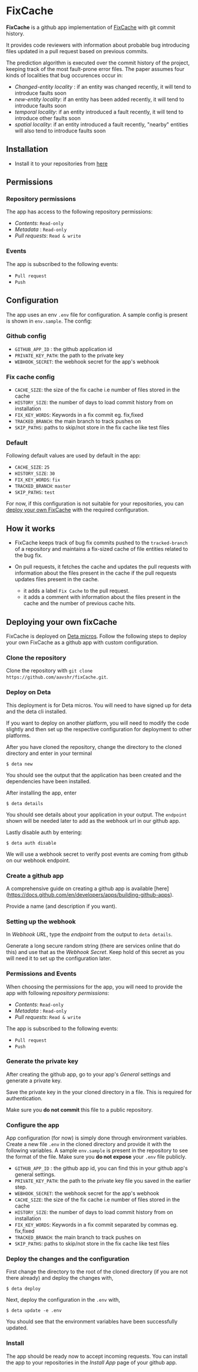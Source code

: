 # FixCache

**FixCache** is a github app implementation of [FixCache](https://people.csail.mit.edu/hunkim/images/3/37/Papers_kim_2007_bugcache.pdf) with git commit history. 

It provides code reviewers with information about probable bug introducing files updated in a pull request based on previous commits.

The prediction algorithm is executed over the commit history of the project, keeping track of the most fault-prone error files. The paper assumes four kinds of localities that bug occurences occur in:

- *Changed-entity locality* : if an entity was changed recently, it will tend to introduce faults soon
- *new-entity locality*: if an entity has been added recently, it will tend to introduce faults soon
- *temporal locality*: if an entity introduced a fault recently, it will tend to introduce other faults soon
- *spatial locality*: if an entity introduced a fault recently, "nearby" entities will also tend to introduce faults soon


## Installation

- Install it to your repositories from [here](https://github.com/apps/fixcache)

## Permissions

### Repository permissions

The app has access to the following repository permissions:

- *Contents*: `Read-only` 
- *Metadata* : `Read-only`
- *Pull requests*: `Read & write`

### Events

The app is subscribed to the following events:

- `Pull request` 
- `Push`


## Configuration

The app uses an env `.env` file for configuration. A sample config is present is shown in `env.sample`. The config:

### Github config

- `GITHUB_APP_ID` : the github application id
- `PRIVATE_KEY_PATH`: the path to the private key 
- `WEBHOOK_SECRET`: the webhook secret for the app's webhook 

### Fix cache config

- `CACHE_SIZE`: the size of the fix cache i.e number of files stored in the cache 
- `HISTORY_SIZE`: the number of days to load commit history from on installation
- `FIX_KEY_WORDS`: Keywords in a fix commit eg. fix,fixed
- `TRACKED_BRANCH`: the main branch to track pushes on
- `SKIP_PATHS`: paths to skip/not store in the fix cache like test files

### Default

Following default values are used by default in the app: 

- `CACHE_SIZE`: `25` 
- `HISTORY_SIZE`: `30`
- `FIX_KEY_WORDS`: `fix`
- `TRACKED_BRANCH`: `master`
- `SKIP_PATHS`: `test`

For now, if this configuration is not suitable for your repositories, you can [deploy your own FixCache](#Deploying-your-own-fixCache) with the required configuration. 

## How it works

- FixCache keeps track of bug fix commits pushed to the `tracked-branch` of a repository and maintains a fix-sized cache of file entities related to the bug fix.  
 
- On pull requests, it fetches the cache and updates the pull requests with information about the files present in the cache if the pull requests updates files present in the cache. 
    - it adds a label `Fix Cache` to the pull request.
    - it adds a comment with information about the files present in the cache and the number of previous cache hits.

## Deploying your own fixCache

FixCache is deployed on [Deta micros](https://deta.sh). Follow the following steps to deploy your own FixCache as a github app with custom configuration.

### Clone the repository 

Clone the repository with `git clone https://github.com/aavshr/fixCache.git`.

### Deploy on Deta

This deployment is for Deta micros. You will need to have signed up for deta and the deta cli installed.

If you want to deploy on another platform, you will need to modify the code slightly and then set up the respective configuration for deployment to other platforms.    

After you have cloned the repository, change the directory to the cloned directory and enter in your terminal

```shell
$ deta new
```

You should see the output that the application has been created and the dependencies have been installed. 

After installing the app, enter 

```shell
$ deta details
```

You should see details about your application in your output. The `endpoint` shown will be needed later to add as the webhook url in our github app. 

Lastly disable auth by entering:

```shell
$ deta auth disable
```

We will use a webhook secret to verify post events are coming from github on our webhook endpoint.

### Create a github app

A comprehensive guide on creating a github app is available [here] (https://docs.github.com/en/developers/apps/building-github-apps). 

Provide a name (and description if you want). 

### Setting up the webhook

In *Webhook URL*, type the *endpoint* from the output to `deta details`. 

Generate a long secure random string (there are services online that do this) and use that as the *Webhook Secret*. Keep hold of this secret as you will need it to set up the configuration later.

### Permissions and Events

When choosing the permissions for the app, you will need to provide the app with following *repository permissions*:

- *Contents*: `Read-only` 
- *Metadata* : `Read-only`
- *Pull requests*: `Read & write`

The app is subscribed to the following events:

- `Pull request` 
- `Push`

### Generate the private key

After creating the github app, go to your app's *General* settings and generate a private key. 

Save the private key in the your cloned directory in a file. This is required for authentication. 

Make sure you **do not commit** this file to a public repository. 

### Configure the app

App configuration (for now) is simply done through environment variables. Create a new file `.env` in the cloned directory and provide it with the following variables. 
A sample `env.sample` is present in the repository to see the format of the file. Make sure you **do not expose** your `.env` file publicly.

- `GITHUB_APP_ID` : the github app id, you can find this in your github app's general settings.
- `PRIVATE_KEY_PATH`: the path to the private key file you saved in the earlier step. 
- `WEBHOOK_SECRET`: the webhook secret for the app's webhook 
- `CACHE_SIZE`: the size of the fix cache i.e number of files stored in the cache 
- `HISTORY_SIZE`: the number of days to load commit history from on installation
- `FIX_KEY_WORDS`: Keywords in a fix commit separated by commas eg. fix,fixed
- `TRACKED_BRANCH`: the main branch to track pushes on
- `SKIP_PATHS`: paths to skip/not store in the fix cache like test files

### Deploy the changes and the configuration

First change the directory to the root of the cloned directory (if you are not there already) and deploy the changes with,

```shell
$ deta deploy
```

Next, deploy the configuration in the `.env` with,

```shell
$ deta update -e .env
```

You should see that the environment variables have been successfully updated.

### Install

The app should be ready now to accept incoming requests. You can install the app to your repositories in the *Install App* page of your github app.